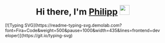 <h1 align="center">Hi there, I'm <a href="" target="_blank">Philipp</a> 
<img src="https://github.com/blackcater/blackcater/raw/main/images/Hi.gif" height="32"/></h1>
[![Typing SVG](https://readme-typing-svg.demolab.com?font=Fira+Code&weight=500&pause=1000&width=435&lines=frontend+developer)](https://git.io/typing-svg)
